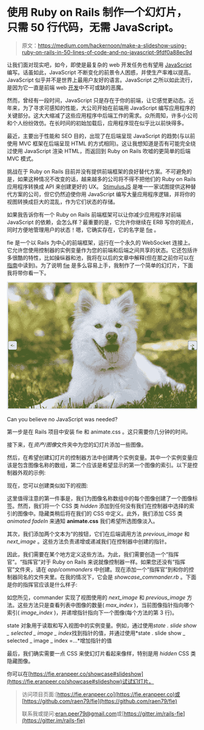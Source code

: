 # 使用 Ruby on Rails 制作一个幻灯片，只需 50 行代码，无需 JavaScript。

> 原文：<https://medium.com/hackernoon/make-a-slideshow-using-ruby-on-rails-in-50-lines-of-code-and-no-javascript-9fdf0a88ec9d>

让我们面对现实吧，如今，即使是最复杂的 web 开发任务也有望用 [JavaScript](https://hackernoon.com/tagged/javascript) 编写。话虽如此，JavaScript 不断变化的前景令人困惑，并使生产率难以提高。JavaScript 似乎并不是世界上最用户友好的语言。JavaScript 之所以如此流行，是因为它一直是前端 web [开发](https://hackernoon.com/tagged/development)中不可或缺的恶魔。

然而，曾经有一段时间，JavaScript 只是存在于你的前端，让它感觉更动态。近年来，为了寻求可感知的性能，大公司开始在前端用 JavaScript 编写应用程序的关键部分。这大大缩减了这些应用程序中后端工作的需求。众所周知，许多小公司和个人纷纷效仿。在长时间的初始加载后，应用程序现在似乎比以前快得多。

最近，主要出于性能和 SEO 目的，出现了在后端呈现 JavaScript 的趋势(与以前使用 MVC 框架在后端呈现 HTML 的方式相同)。这让我想知道是否有可能完全绕过使用 JavaScript 渲染 HTML，而返回到 Ruby on Rails 吹嘘的更简单的后端 MVC 模式。

挑战在于 Ruby on Rails 目前并没有提供前端框架的良好替代方案。不可避免的是，如果这种情况不改变的话，越来越多的公司将不得不把他们的 Ruby on Rails 应用程序转换成 API 来创建更好的 UX。 [StimulusJS](https://stimulusjs.org/) 是唯一一家试图提供这种替代方案的公司，但它仍然迫使你用 JavaScript 编写大量应用程序逻辑，并将你的视图转换成巨大的混乱，作为它们状态的存储。

如果我告诉你有一个 Ruby on Rails 前端框架可以让你减少应用程序对前端 JavaScript 的依赖，会怎么样？最重要的是，它允许你继续在 ERB 写你的观点，同时方便地管理用户的状态！嗯，它确实存在，它的名字是 [fie](https://fie.eranpeer.co/) 。

fie 是一个以 Rails 为中心的前端框架，运行在一个永久的 WebSocket 连接上。它允许您使用控制器的实例变量作为您的前端和后端之间共享的状态。它还包括许多很酷的特性，比如操纵器和池，我将在以后的文章中解释(但在那之前你可以在[指南](https://fie.eranpeer.co/guide)中读到)。为了说明 [fie](http://fie.eranpeer.co) 是多么容易上手，我制作了一个简单的幻灯片，下面我将带你看一下。

![](img/d86c6a6c789cfa7db7c337d671dc7237.png)

Can you believe no JavaScript was needed?

第一步是在 Rails 项目中安装 fie 和 animate.css 。这只需要你几分钟的时间。

接下来，在*资产/图像*文件夹中为您的幻灯片添加一些图像。

然后，在希望创建幻灯片的控制器方法中创建两个实例变量。其中一个实例变量应该是包含图像名称的数组，第二个应该是希望显示的第一个图像的索引。以下是控制器外观的示例:

现在，您可以创建类似如下的视图:

这里值得注意的第一件事是，我们为图像名称数组中的每个图像创建了一个图像标签。然而，我们将一个 CSS 类 *hidden* 添加到任何没有我们在控制器中选择的索引的图像中。隐藏类稍后将在我们的 CSS 中定义。此外，我们添加 CSS 类 *animated fadeIn* 来通知 **animate.css** 我们希望所选图像淡入。

其次，我们添加两个文本为“的按钮，它们在后端调用方法 *previous_image* 和 *next_image* 。这些方法负责递增或递减我们在控制器中创建的指针。

因此，我们需要在某个地方定义这些方法。为此，我们需要创造一个“指挥官”。“指挥官”对于 Ruby on Rails 来说就像控制器一样。如果您还没有“指挥官”文件夹，请在 *app/commanders* 中创建。现在添加一个“指挥官”到和你的控制器同名的文件夹里。在我的情况下，它会是 *showcase_commander.rb* 。下面是你的指挥官应该是什么样子:

如您所见，commander 实现了视图使用的 *next_image* 和 *previous_image* 方法。这些方法只是查看列表中图像的数量( *max_index* )，当前图像指针指向哪个索引( *image_index* )，并递增指针指向下一个图像(每个方法的第 3 行)。

state 对象用于读取和写入视图中的实例变量。例如，通过使用*state . slide show _ selected _ image _ index*找到指针的值，并通过使用*state . slide show _ selected _ image _ index =…*增加指针的值

最后，我们确实需要一点 CSS 来使幻灯片看起来像样，特别是用 *hidden* CSS 类隐藏图像。

你可以在[https://fie.eranpeer.co/showcase#slideshow](https://fie.eranpeer.co/showcase#slideshow)试试幻灯片。

> 访问项目页面:[https://fie.eranpeer.co](https://fie.eranpeer.co)或[https://github.com/raen79/fie](https://github.com/raen79/fie)
> 
> 联系我或提问:[eran.peer79@gmail.com](mailto:eran.peer79@gmail.com)或[https://gitter.im/rails-fie](https://gitter.im/rails-fie)